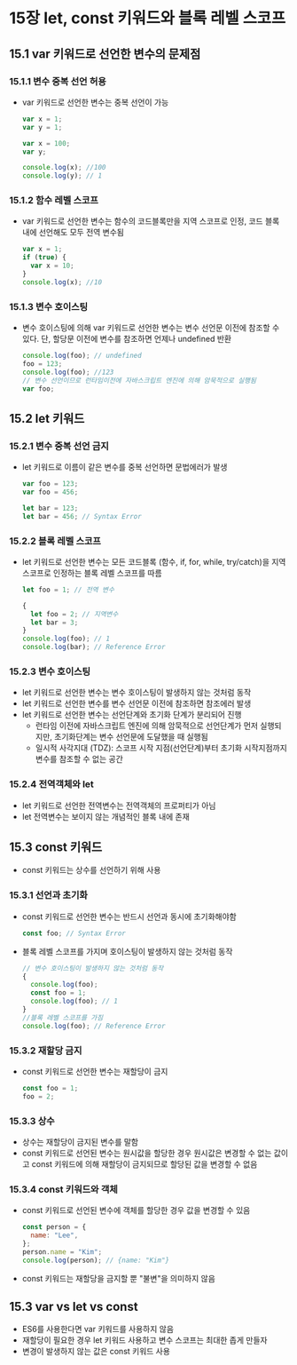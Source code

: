 # 15장 let, const 키워드와 블록 레벨 스코프

## 15.1 var 키워드로 선언한 변수의 문제점

### 15.1.1 변수 중복 선언 허용

- var 키워드로 선언한 변수는 중복 선언이 가능

  ```javascript
  var x = 1;
  var y = 1;

  var x = 100;
  var y;

  console.log(x); //100
  console.log(y); // 1
  ```

### 15.1.2 함수 레벨 스코프

- var 키워드로 선언한 변수는 함수의 코드블록만을 지역 스코프로 인정, 코드 블록 내에 선언해도 모두 전역 변수됨
  ```javascript
  var x = 1;
  if (true) {
    var x = 10;
  }
  console.log(x); //10
  ```

### 15.1.3 변수 호이스팅

- 변수 호이스팅에 의해 var 키워드로 선언한 변수는 변수 선언문 이전에 참조할 수 있다. 단, 할당문 이전에 변수를 참조하면 언제나 undefined 반환

  ```javascript
  console.log(foo); // undefined
  foo = 123;
  console.log(foo); //123
  // 변수 선언이므로 런타임이전에 자바스크립트 엔진에 의해 암묵적으로 실행됨
  var foo;
  ```

## 15.2 let 키워드

### 15.2.1 변수 중복 선언 금지

- let 키워드로 이름이 같은 변수를 중복 선언하면 문법에러가 발생

  ```javascript
  var foo = 123;
  var foo = 456;

  let bar = 123;
  let bar = 456; // Syntax Error
  ```

### 15.2.2 블록 레벨 스코프

- let 키워드로 선언한 변수는 모든 코드블록 (함수, if, for, while, try/catch)을 지역 스코프로 인정하는 블록 레벨 스코프를 따름

  ```javascript
  let foo = 1; // 전역 변수

  {
    let foo = 2; // 지역변수
    let bar = 3;
  }
  console.log(foo); // 1
  console.log(bar); // Reference Error
  ```

### 15.2.3 변수 호이스팅

- let 키워드로 선언한 변수는 변수 호이스팅이 발생하지 않는 것처럼 동작
- let 키워드로 선언한 변수를 변수 선언문 이전에 참조하면 참조에러 발생
- let 키워드로 선언한 변수는 선언단계와 초기화 단계가 분리되어 진행
  - 런타임 이전에 자바스크립트 엔진에 의해 암묵적으로 선언단계가 먼저 실행되지만, 초기화단계는 변수 선언문에 도달했을 때 실행됨
  - 일시적 사각지대 (TDZ): 스코프 시작 지점(선언단계)부터 초기화 시작지점까지 변수를 참조할 수 없는 공간

### 15.2.4 전역객체와 let

- let 키워드로 선언한 전역변수는 전역객체의 프로퍼티가 아님
- let 전역변수는 보이지 않는 개념적인 블록 내에 존재

## 15.3 const 키워드

- const 키워드는 상수를 선언하기 위해 사용

### 15.3.1 선언과 초기화

- const 키워드로 선언한 변수는 반드시 선언과 동시에 초기화해야함
  ```javascript
  const foo; // Syntax Error
  ```
- 블록 레벨 스코프를 가지며 호이스팅이 발생하지 않는 것처럼 동작
  ```javascript
  // 변수 호이스팅이 발생하지 않는 것처럼 동작
  {
    console.log(foo);
    const foo = 1;
    console.log(foo); // 1
  }
  //블록 레벨 스코프를 가짐
  console.log(foo); // Reference Error
  ```

### 15.3.2 재할당 금지

- const 키워드로 선언한 변수는 재할당이 금지
  ```javascript
  const foo = 1;
  foo = 2;
  ```

### 15.3.3 상수

- 상수는 재할당이 금지된 변수를 말함
- const 키워드로 선언된 변수는 원시값을 할당한 경우 원시값은 변경할 수 없는 값이고 const 키워드에 의해 재할당이 금지되므로 할당된 값을 변경할 수 없음

### 15.3.4 const 키워드와 객체

- const 키워드로 선언된 변수에 객체를 할당한 경우 값을 변경할 수 있음
  ```javascript
  const person = {
    name: "Lee",
  };
  person.name = "Kim";
  console.log(person); // {name: "Kim"}
  ```
- const 키워드는 재할당을 금지할 뿐 "불변"을 의미하지 않음

## 15.3 var vs let vs const

- ES6를 사용한다면 var 키워드를 사용하지 않음
- 재할당이 필요한 경우 let 키워드 사용하고 변수 스코프는 최대한 좁게 만들자
- 변경이 발생하지 않는 값은 const 키워드 사용
